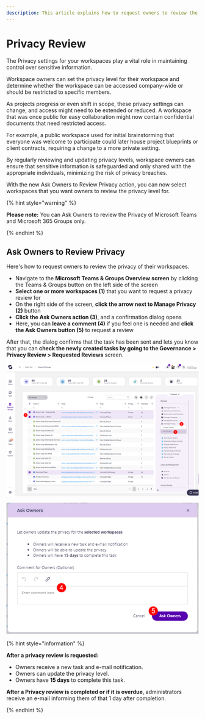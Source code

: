 ```yaml
---
description: This article explains how to request owners to review the privacy of their workspaces. 
---
```


# Privacy Review

The Privacy settings for your workspaces play a vital role in maintaining control over sensitive information.

Workspace owners can set the privacy level for their workspace and determine whether the workspace can be accessed company-wide or should be restricted to specific members. 

As projects progress or even shift in scope, these privacy settings can change, and access might need to be extended or reduced. A workspace that was once public for easy collaboration might now contain confidential documents that need restricted access. 

For example, a public workspace used for initial brainstorming that everyone was welcome to participate could later house project blueprints or client contracts, requiring a change to a more private setting. 

By regularly reviewing and updating privacy levels, workspace owners can ensure that sensitive information is safeguarded and only shared with the appropriate individuals, minimizing the risk of privacy breaches.

With the new Ask Owners to Review Privacy action, you can now select workspaces that you want owners to review the privacy level for.

{% hint style="warning" %}

**Please note:** You can Ask Owners to review the Privacy of Microsoft Teams and Microsoft 365 Groups only.

{% endhint %}

## Ask Owners to Review Privacy

Here's how to request owners to review the privacy of their workspaces. 

* Navigate to the **Microsoft Teams & Groups Overview screen** by clicking the Teams & Groups button on the left side of the screen
* **Select one or more workspaces (1)** that you want to request a privacy review for
* On the right side of the screen, **click the arrow next to Manage Privacy (2)** button
* **Click the Ask Owners action (3)**, and a confirmation dialog opens 
* Here, you can **leave a comment (4)** if you feel one is needed and **click the Ask Owners button (5)** to request a review

After that, the dialog confirms that the task has been sent and lets you know that you can **check the newly created tasks by going to the Governance > Privacy Review > Requested Reviews** screen. 

![Privacy Review](../../.gitbook/assets/request-privacy-review.png)

![Privacy Review - Request](../../.gitbook/assets/request-privacy-review-request.png)

{% hint style="information" %}

**After a privacy review is requested:**
* Owners receive a new task and e-mail notification.
* Owners can update the privacy level.
* Owners have **15 days** to complete this task.

**After a Privacy review is completed or if it is overdue**, administrators receive an e-mail informing them of that 1 day after completion.

{% endhint %}


